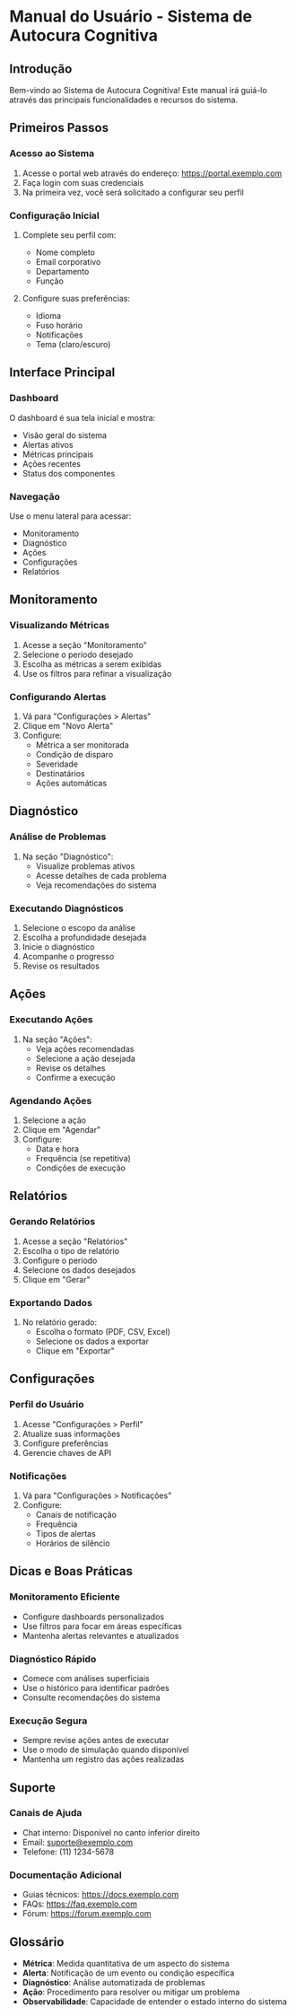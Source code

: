 # Manual do Usuário - Sistema de Autocura Cognitiva

## Introdução

Bem-vindo ao Sistema de Autocura Cognitiva! Este manual irá guiá-lo através das principais funcionalidades e recursos do sistema.

## Primeiros Passos

### Acesso ao Sistema

1. Acesse o portal web através do endereço: https://portal.exemplo.com
2. Faça login com suas credenciais
3. Na primeira vez, você será solicitado a configurar seu perfil

### Configuração Inicial

1. Complete seu perfil com:
   - Nome completo
   - Email corporativo
   - Departamento
   - Função

2. Configure suas preferências:
   - Idioma
   - Fuso horário
   - Notificações
   - Tema (claro/escuro)

## Interface Principal

### Dashboard

O dashboard é sua tela inicial e mostra:
- Visão geral do sistema
- Alertas ativos
- Métricas principais
- Ações recentes
- Status dos componentes

### Navegação

Use o menu lateral para acessar:
- Monitoramento
- Diagnóstico
- Ações
- Configurações
- Relatórios

## Monitoramento

### Visualizando Métricas

1. Acesse a seção "Monitoramento"
2. Selecione o período desejado
3. Escolha as métricas a serem exibidas
4. Use os filtros para refinar a visualização

### Configurando Alertas

1. Vá para "Configurações > Alertas"
2. Clique em "Novo Alerta"
3. Configure:
   - Métrica a ser monitorada
   - Condição de disparo
   - Severidade
   - Destinatários
   - Ações automáticas

## Diagnóstico

### Análise de Problemas

1. Na seção "Diagnóstico":
   - Visualize problemas ativos
   - Acesse detalhes de cada problema
   - Veja recomendações do sistema

### Executando Diagnósticos

1. Selecione o escopo da análise
2. Escolha a profundidade desejada
3. Inicie o diagnóstico
4. Acompanhe o progresso
5. Revise os resultados

## Ações

### Executando Ações

1. Na seção "Ações":
   - Veja ações recomendadas
   - Selecione a ação desejada
   - Revise os detalhes
   - Confirme a execução

### Agendando Ações

1. Selecione a ação
2. Clique em "Agendar"
3. Configure:
   - Data e hora
   - Frequência (se repetitiva)
   - Condições de execução

## Relatórios

### Gerando Relatórios

1. Acesse a seção "Relatórios"
2. Escolha o tipo de relatório
3. Configure o período
4. Selecione os dados desejados
5. Clique em "Gerar"

### Exportando Dados

1. No relatório gerado:
   - Escolha o formato (PDF, CSV, Excel)
   - Selecione os dados a exportar
   - Clique em "Exportar"

## Configurações

### Perfil do Usuário

1. Acesse "Configurações > Perfil"
2. Atualize suas informações
3. Configure preferências
4. Gerencie chaves de API

### Notificações

1. Vá para "Configurações > Notificações"
2. Configure:
   - Canais de notificação
   - Frequência
   - Tipos de alertas
   - Horários de silêncio

## Dicas e Boas Práticas

### Monitoramento Eficiente

- Configure dashboards personalizados
- Use filtros para focar em áreas específicas
- Mantenha alertas relevantes e atualizados

### Diagnóstico Rápido

- Comece com análises superficiais
- Use o histórico para identificar padrões
- Consulte recomendações do sistema

### Execução Segura

- Sempre revise ações antes de executar
- Use o modo de simulação quando disponível
- Mantenha um registro das ações realizadas

## Suporte

### Canais de Ajuda

- Chat interno: Disponível no canto inferior direito
- Email: suporte@exemplo.com
- Telefone: (11) 1234-5678

### Documentação Adicional

- Guias técnicos: https://docs.exemplo.com
- FAQs: https://faq.exemplo.com
- Fórum: https://forum.exemplo.com

## Glossário

- **Métrica**: Medida quantitativa de um aspecto do sistema
- **Alerta**: Notificação de um evento ou condição específica
- **Diagnóstico**: Análise automatizada de problemas
- **Ação**: Procedimento para resolver ou mitigar um problema
- **Observabilidade**: Capacidade de entender o estado interno do sistema
